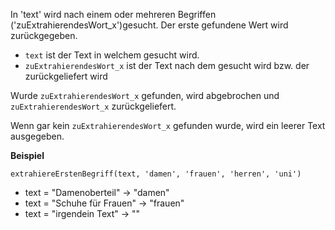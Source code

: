 In 'text' wird nach einem oder mehreren Begriffen ('zuExtrahierendesWort_x')gesucht. Der erste gefundene Wert wird zurückgegeben. 
- `text` ist der Text in welchem gesucht wird.
- `zuExtrahierendesWort_x` ist der Text nach dem gesucht wird bzw. der zurückgeliefert wird

Wurde `zuExtrahierendesWort_x` gefunden, wird abgebrochen und `zuExtrahierendesWort_x` zurückgeliefert.

Wenn gar kein `zuExtrahierendesWort_x` gefunden wurde, wird ein leerer Text ausgegeben.

**Beispiel**

`extrahiereErstenBegriff(text, 'damen',	'frauen', 'herren',	'uni')`

- text = "Damenoberteil" &#8594; "damen"
- text = "Schuhe für Frauen" &#8594; "frauen"
- text = "irgendein Text" &#8594; ""
